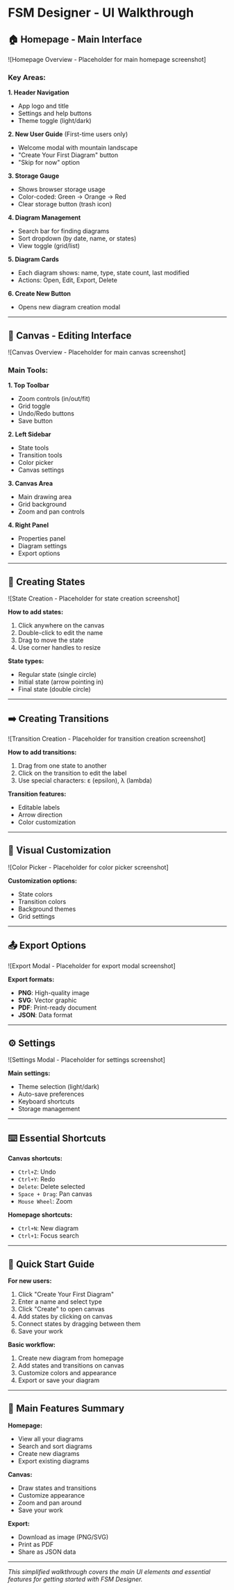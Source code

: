# FSM Designer - UI Walkthrough

## 🏠 Homepage - Main Interface

![Homepage Overview - Placeholder for main homepage screenshot]

### Key Areas:

**1. Header Navigation**

- App logo and title
- Settings and help buttons
- Theme toggle (light/dark)

**2. New User Guide** (First-time users only)

- Welcome modal with mountain landscape
- "Create Your First Diagram" button
- "Skip for now" option

**3. Storage Gauge**

- Shows browser storage usage
- Color-coded: Green → Orange → Red
- Clear storage button (trash icon)

**4. Diagram Management**

- Search bar for finding diagrams
- Sort dropdown (by date, name, or states)
- View toggle (grid/list)

**5. Diagram Cards**

- Each diagram shows: name, type, state count, last modified
- Actions: Open, Edit, Export, Delete

**6. Create New Button**

- Opens new diagram creation modal

---

## 🎨 Canvas - Editing Interface

![Canvas Overview - Placeholder for main canvas screenshot]

### Main Tools:

**1. Top Toolbar**

- Zoom controls (in/out/fit)
- Grid toggle
- Undo/Redo buttons
- Save button

**2. Left Sidebar**

- State tools
- Transition tools
- Color picker
- Canvas settings

**3. Canvas Area**

- Main drawing area
- Grid background
- Zoom and pan controls

**4. Right Panel**

- Properties panel
- Diagram settings
- Export options

---

## 🔵 Creating States

![State Creation - Placeholder for state creation screenshot]

**How to add states:**

1. Click anywhere on the canvas
2. Double-click to edit the name
3. Drag to move the state
4. Use corner handles to resize

**State types:**

- Regular state (single circle)
- Initial state (arrow pointing in)
- Final state (double circle)

---

## ➡️ Creating Transitions

![Transition Creation - Placeholder for transition creation screenshot]

**How to add transitions:**

1. Drag from one state to another
2. Click on the transition to edit the label
3. Use special characters: ε (epsilon), λ (lambda)

**Transition features:**

- Editable labels
- Arrow direction
- Color customization

---

## 🎨 Visual Customization

![Color Picker - Placeholder for color picker screenshot]

**Customization options:**

- State colors
- Transition colors
- Background themes
- Grid settings

---

## 📤 Export Options

![Export Modal - Placeholder for export modal screenshot]

**Export formats:**

- **PNG**: High-quality image
- **SVG**: Vector graphic
- **PDF**: Print-ready document
- **JSON**: Data format

---

## ⚙️ Settings

![Settings Modal - Placeholder for settings screenshot]

**Main settings:**

- Theme selection (light/dark)
- Auto-save preferences
- Keyboard shortcuts
- Storage management

---

## ⌨️ Essential Shortcuts

**Canvas shortcuts:**

- `Ctrl+Z`: Undo
- `Ctrl+Y`: Redo
- `Delete`: Delete selected
- `Space + Drag`: Pan canvas
- `Mouse Wheel`: Zoom

**Homepage shortcuts:**

- `Ctrl+N`: New diagram
- `Ctrl+1`: Focus search

---

## 🎯 Quick Start Guide

**For new users:**

1. Click "Create Your First Diagram"
2. Enter a name and select type
3. Click "Create" to open canvas
4. Add states by clicking on canvas
5. Connect states by dragging between them
6. Save your work

**Basic workflow:**

1. Create new diagram from homepage
2. Add states and transitions on canvas
3. Customize colors and appearance
4. Export or save your diagram

---

## 🔧 Main Features Summary

**Homepage:**

- View all your diagrams
- Search and sort diagrams
- Create new diagrams
- Export existing diagrams

**Canvas:**

- Draw states and transitions
- Customize appearance
- Zoom and pan around
- Save your work

**Export:**

- Download as image (PNG/SVG)
- Print as PDF
- Share as JSON data

---

_This simplified walkthrough covers the main UI elements and essential features for getting started with FSM Designer._
